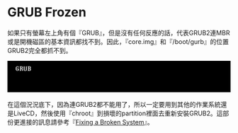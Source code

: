 # GRUB Frozen
如果只有螢幕左上角有個『GRUB』，但是沒有任何反應的話，代表GRUB2連MBR或是開機磁區的基本資訊都找不到。因此，『core.img』和『/boot/gurb』的位置GRUB2完全都抓不到。

![](Imgs/Fix/Fix004.PNG)

在這個況況底下，因為連GRUB2都不能用了，所以一定要用到其他的作業系統還是LiveCD，然後使用『chroot』到損壞的partition裡面去重新安裝GRUB2。這部份更進接的訊息請參考『[Fixing a Broken System](https://hugh712.gitbooks.io/grub/content/fixing-a-broken-system.html)』。
	



